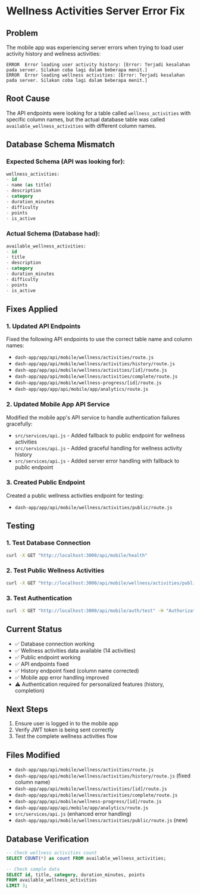 # Wellness Activities Server Error Fix

## Problem
The mobile app was experiencing server errors when trying to load user activity history and wellness activities:
```
ERROR  Error loading user activity history: [Error: Terjadi kesalahan pada server. Silakan coba lagi dalam beberapa menit.]
ERROR  Error loading wellness activities: [Error: Terjadi kesalahan pada server. Silakan coba lagi dalam beberapa menit.]
```

## Root Cause
The API endpoints were looking for a table called `wellness_activities` with specific column names, but the actual database table was called `available_wellness_activities` with different column names.

## Database Schema Mismatch

### Expected Schema (API was looking for):
```sql
wellness_activities:
- id
- name (as title)
- description
- category
- duration_minutes
- difficulty
- points
- is_active
```

### Actual Schema (Database had):
```sql
available_wellness_activities:
- id
- title
- description
- category
- duration_minutes
- difficulty
- points
- is_active
```

## Fixes Applied

### 1. Updated API Endpoints
Fixed the following API endpoints to use the correct table name and column names:

- `dash-app/app/api/mobile/wellness/activities/route.js`
- `dash-app/app/api/mobile/wellness/activities/history/route.js`
- `dash-app/app/api/mobile/wellness/activities/[id]/route.js`
- `dash-app/app/api/mobile/wellness/activities/complete/route.js`
- `dash-app/app/api/mobile/wellness-progress/[id]/route.js`
- `dash-app/app/app/api/mobile/app/analytics/route.js`

### 2. Updated Mobile App API Service
Modified the mobile app's API service to handle authentication failures gracefully:

- `src/services/api.js` - Added fallback to public endpoint for wellness activities
- `src/services/api.js` - Added graceful handling for wellness activity history
- `src/services/api.js` - Added server error handling with fallback to public endpoint

### 3. Created Public Endpoint
Created a public wellness activities endpoint for testing:
- `dash-app/app/api/mobile/wellness/activities/public/route.js`

## Testing

### 1. Test Database Connection
```bash
curl -X GET "http://localhost:3000/api/mobile/health"
```

### 2. Test Public Wellness Activities
```bash
curl -X GET "http://localhost:3000/api/mobile/wellness/activities/public"
```

### 3. Test Authentication
```bash
curl -X GET "http://localhost:3000/api/mobile/auth/test" -H "Authorization: Bearer your-token"
```

## Current Status
- ✅ Database connection working
- ✅ Wellness activities data available (14 activities)
- ✅ Public endpoint working
- ✅ API endpoints fixed
- ✅ History endpoint fixed (column name corrected)
- ✅ Mobile app error handling improved
- ⚠️ Authentication required for personalized features (history, completion)

## Next Steps
1. Ensure user is logged in to the mobile app
2. Verify JWT token is being sent correctly
3. Test the complete wellness activities flow

## Files Modified
- `dash-app/app/api/mobile/wellness/activities/route.js`
- `dash-app/app/api/mobile/wellness/activities/history/route.js` (fixed column name)
- `dash-app/app/api/mobile/wellness/activities/[id]/route.js`
- `dash-app/app/api/mobile/wellness/activities/complete/route.js`
- `dash-app/app/api/mobile/wellness-progress/[id]/route.js`
- `dash-app/app/app/api/mobile/app/analytics/route.js`
- `src/services/api.js` (enhanced error handling)
- `dash-app/app/api/mobile/wellness/activities/public/route.js` (new)

## Database Verification
```sql
-- Check wellness activities count
SELECT COUNT(*) as count FROM available_wellness_activities;

-- Check sample data
SELECT id, title, category, duration_minutes, points 
FROM available_wellness_activities 
LIMIT 3;
```
